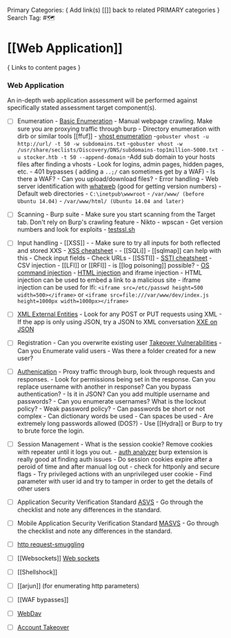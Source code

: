 Primary Categories: { Add link(s) [[]] back to related PRIMARY categories }
Search Tag: #🗺  

# [[Web Application]]  
{ Links to content pages }



### Web Application
An in-depth web application assessment will be performed against specifically stated assessment target component(s).

- [ ] Enumeration
                - [Basic Enumeration](https://book.hacktricks.xyz/network-services-pentesting/pentesting-web)
                - Manual webpage crawling. Make sure you are proxying traffic through burp
                - Directory enumeration with dirb or similar tools [[ffuf]]
                - [vhost enumeration](https://sidxparab.gitbook.io/subdomain-enumeration-guide/active-enumeration/vhost-probing)
				                -`gobuster vhost -u http://url/ -t 50 -w subdomains.txt`
				                -`gobuster vhost -w /usr/share/seclists/Discovery/DNS/subdomains-top1million-5000.txt -u stocker.htb -t 50 --append-domain`
				                -Add sub domain to your hosts files after finding a vhosts
                - Look for logins, admin pages, hidden pages, etc.
                - 401 bypasses ( adding a `..;/` can sometimes get by a WAF)
                - Is there a WAF?
                - Can you upload/download files?
                - Error handling
                - Web server identification with [whatweb](https://github.com/urbanadventurer/WhatWeb) (good for getting version numbers)
                - Default web directories 
                                - `C:\inetpub\wwwroot`
                                - `/var/www/ (before Ubuntu 14.04)` 
                                - `/var/www/html/ (Ubuntu 14.04 and later)`
- [ ] Scanning
                - Burp suite - Make sure you start scanning from the Target tab. Don't rely on Burp's crawling feature
                - Nikto
                - wpscan
                - Get version numbers and look for exploits
                - [testssl.sh](https://github.com/drwetter/testssl.sh) 
- [ ] Input handling
                - [[XSS]] - 
                                - Make sure to try all inputs for both reflected and stored XXS
                                - [XSS cheatsheet](https://cheatsheetseries.owasp.org/cheatsheets/XSS_Filter_Evasion_Cheat_Sheet.html)
                                - <script>alert(‘XSS’)</script>
                - [[SQLi]] - [[sqlmap]] can help with this
				                - Check input fields
				                - Check URLs
                - [[SSTI]] - [SSTI cheatsheet](https://github.com/swisskyrepo/PayloadsAllTheThings/tree/master/Server%20Side%20Template%20Injection)
                - CSV injection
                - [[LFI]] or [[RFI]]
				                - is [[log poisoning]] possible?
                - [OS command injection](https://portswigger.net/web-security/os-command-injection)
                - [HTML injection](https://owasp.org/www-project-web-security-testing-guide/latest/4-Web_Application_Security_Testing/11-Client-side_Testing/03-Testing_for_HTML_Injection) and iframe injection
				                - HTML injection can be used to embed a link to a malicious site
				                - iframe injection can be used for lfi: `<iframe src=/etc/passwd height=500 width=500></iframe>` or `<iframe src=file:///var/www/dev/index.js height=1000px width=1000px></iframe>`
- [ ] [XML External Entities](https://owasp.org/www-community/vulnerabilities/XML_External_Entity_(XXE)_Processing)
                - Look for any POST or PUT requests using XML
                - If the app is only using JSON, try a JSON to XML conversation [XXE on JSON](https://www.netspi.com/blog/technical/web-application-penetration-testing/playing-content-type-xxe-json-endpoints/)
- [ ] Registration
                - Can you overwrite existing user [Takeover Vulnerabilities](https://book.hacktricks.xyz/pentesting-web/registration-vulnerabilities)
                - Can you Enumerate valid users 
                                - Was there a folder created for a new user?
- [ ] [Authenication](https://portswigger.net/web-security/authentication)
                - Proxy traffic through burp, look through requests and responses. 
                                - Look for permissions being set in the response. Can you replace username with another in response? Can you bypass authentication?
                                - Is it in JSON? Can you add multiple username and passwords?
                - Can you enumerate usernames? What is the lockout policy?
                - Weak password policy?
                                - Can passwords be short or not complex
                                - Can dictionary words be used
                                - Can spaces be used
                                - Are extremely long passwords allowed (DOS?)
                - Use [[Hydra]] or Burp to try to brute force the login.
- [ ] Session Management
                - What is the session cookie? Remove cookies with repeater until it logs you out.
                - [auth analyzer](https://portswigger.net/bappstore/7db49799266c4f85866f54d9eab82c89) burp extension is really good at finding auth issues
                - Do session cookies expire after a peroid of time and after manual log out
                - check for httponly and secure flags
                - Try privileged actions with an unprivileged user cookie
                - Find parameter with user id and try to tamper in order to get the details of other users
- [ ] Application Security Verification Standard [ASVS](https://github.com/OWASP/ASVS)
                - Go through the checklist and note any differences in the standard. 
- [ ] Mobile Application Security Verification Standard [MASVS](https://github.com/OWASP/owasp-masvs)
                - Go through the checklist and note any differences in the standard. 
- [ ] [http request-smuggling](https://portswigger.net/web-security/request-smuggling)
- [ ] [[Websockets]] [Web sockets](https://portswigger.net/web-security/websockets) 
- [ ] [[Shellshock]]
- [ ] [[arjun]] (for enumerating http parameters)
- [ ] [[WAF bypasses]]
- [ ] [WebDav](https://book.hacktricks.xyz/network-services-pentesting/pentesting-web/put-method-webdav)
- [ ] [Account Takeover](https://www.imperva.com/learn/application-security/account-takeover-ato/)


